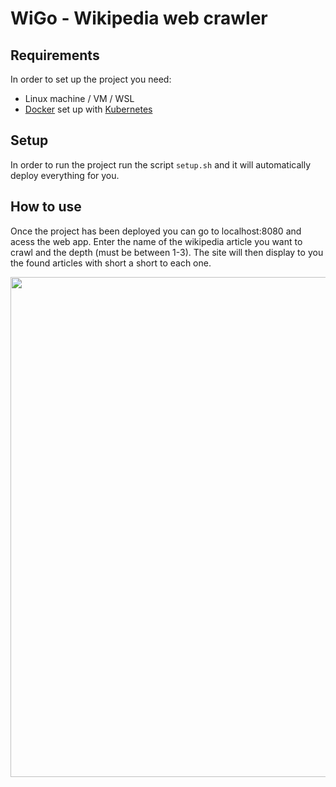 # WiGo - Wikipedia web crawler
## Requirements
In order to set up the project you need:
* Linux machine / VM / WSL
* [Docker](https://www.docker.com/) set up with [Kubernetes](https://docs.docker.com/desktop/kubernetes/)
## Setup
In order to run the project run the script `setup.sh` and it will automatically deploy everything for you.

## How to use
Once the project has been deployed you can go to localhost:8080 and acess the web app. Enter the name of the wikipedia article you want to crawl and the depth (must be between 1-3). The site will then display to you the found articles with short a short to each one.
<p align="center">
  <img src="https://github.com/aalyth/vct-wigo/assets/61279622/543212be-29e4-4c96-9f79-e5a5f00fb72d" width="850" height="800"/>
</p>
